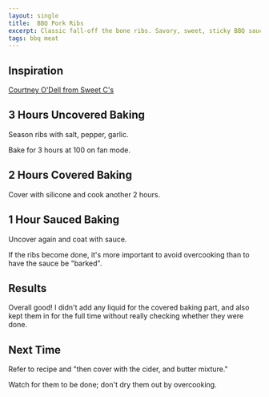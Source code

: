 ```yaml
---
layout: single
title:  BBQ Pork Ribs
excerpt: Classic fall-off the bone ribs. Savory, sweet, sticky BBQ sauce.
tags: bbq meat
---
```

## Inspiration

[Courtney O'Dell from Sweet C's](https://sweetcsdesigns.com/the-best-smoked-pork-ribs-recipe-ever/) 

## 3 Hours Uncovered Baking
Season ribs with salt, pepper, garlic.

Bake for 3 hours at 100 on fan mode.

## 2 Hours Covered Baking
Cover with silicone and cook another 2 hours.

## 1 Hour Sauced Baking
Uncover again and coat with sauce.

If the ribs become done, it's more important to avoid overcooking than to have the sauce be "barked".

## Results
Overall good! I didn't add any liquid for the covered baking part, and also kept them in for the full time without really checking whether they were done.

## Next Time
Refer to recipe and "then cover with the cider, and butter mixture."

Watch for them to be done; don't dry them out by overcooking.
